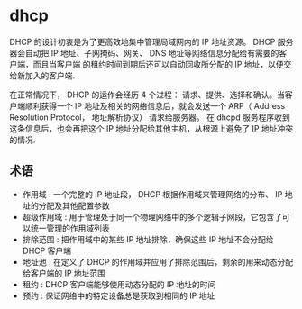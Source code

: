 # dhcp
DHCP 的设计初衷是为了更高效地集中管理局域网内的 IP 地址资源。 DHCP 服务器会自动把 IP 地址、子网掩码、网关、 DNS 地址等网络信息分配给有需要的客户端，而且当客户端
的租约时间到期后还可以自动回收所分配的 IP 地址，以便交给新加入的客户端.

在正常情况下， DHCP 的运作会经历 4 个过程： 请求、提供、选择和确认。当客户端顺利获得一个 IP 地址及相关的网络信息后，就会发送一个 ARP（ Address Resolution Protocol，
地址解析协议） 请求给服务器。 在 dhcpd 服务程序收到这条信息后，也会再把这个 IP 地址分配给其他主机，从根源上避免了 IP 地址冲突的情况.

## 术语
- 作用域 : 一个完整的 IP 地址段， DHCP 根据作用域来管理网络的分布、 IP 地址的分配及其他配置参数
- 超级作用域 : 用于管理处于同一个物理网络中的多个逻辑子网段，它包含了可以统一管理的作用域列表
- 排除范围 : 把作用域中的某些 IP 地址排除，确保这些 IP 地址不会分配给 DHCP 客户端
- 地址池 : 在定义了 DHCP 的作用域并应用了排除范围后，剩余的用来动态分配给客户端的 IP 地址范围
- 租约 :  DHCP 客户端能够使用动态分配的 IP 地址的时间
- 预约 : 保证网络中的特定设备总是获取到相同的 IP 地址
